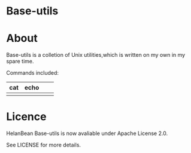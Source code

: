 # Base-utils


# About


Base-utils is a colletion of Unix utilities,which is written on my own in my spare time. 

Commands included:


| cat  | echo |      |      |
| ---- | ---- | ---- | ---- |
|      |      |      |      |

# Licence


HelanBean Base-utils is now avaliable under Apache License 2.0.

See LICENSE for more details.
